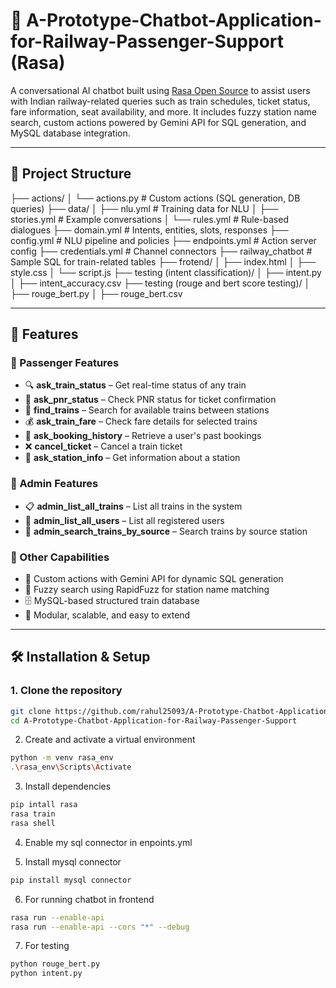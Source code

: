 # 🚆 A-Prototype-Chatbot-Application-for-Railway-Passenger-Support (Rasa)

A conversational AI chatbot built using [Rasa Open Source](https://rasa.com/) to assist users with Indian railway-related queries such as train schedules, ticket status, fare information, seat availability, and more. It includes fuzzy station name search, custom actions powered by Gemini API for SQL generation, and MySQL database integration.

---

## 📂 Project Structure

├── actions/
│ └── actions.py # Custom actions (SQL generation, DB queries)
├── data/
│ ├── nlu.yml # Training data for NLU
│ ├── stories.yml # Example conversations
│ └── rules.yml # Rule-based dialogues
├── domain.yml # Intents, entities, slots, responses
├── config.yml # NLU pipeline and policies
├── endpoints.yml # Action server config
├── credentials.yml # Channel connectors
├── railway_chatbot # Sample SQL for train-related tables
├── frotend/
│ ├── index.html
│ ├── style.css
│ └── script.js
├── testing (intent classification)/
│ ├── intent.py
│ ├── intent_accuracy.csv
├── testing (rouge and bert score testing)/
│ ├── rouge_bert.py
│ ├── rouge_bert.csv




---

## 🚀 Features

### 🔹 Passenger Features
- 🔍 **ask_train_status** – Get real-time status of any train
- 🧾 **ask_pnr_status** – Check PNR status for ticket confirmation
- 🚆 **find_trains** – Search for available trains between stations
- 💰 **ask_train_fare** – Check fare details for selected trains
- 🧳 **ask_booking_history** – Retrieve a user's past bookings
- ❌ **cancel_ticket** – Cancel a train ticket
- 🏢 **ask_station_info** – Get information about a station

### 🔹 Admin Features
- 📋 **admin_list_all_trains** – List all trains in the system
- 👥 **admin_list_all_users** – List all registered users
- 🔎 **admin_search_trains_by_source** – Search trains by source station

### 🔹 Other Capabilities
- 🤖 Custom actions with Gemini API for dynamic SQL generation
- 🧠 Fuzzy search using RapidFuzz for station name matching
- 🗄️ MySQL-based structured train database
- 🧩 Modular, scalable, and easy to extend

---


## 🛠️ Installation & Setup

### 1. Clone the repository

```bash
git clone https://github.com/rahul25093/A-Prototype-Chatbot-Application-for-Railway-Passenger-Support.git
cd A-Prototype-Chatbot-Application-for-Railway-Passenger-Support

```
2. Create and activate a virtual environment

```bash
python -m venv rasa_env
.\rasa_env\Scripts\Activate
```

3. Install dependencies

```bash
pip intall rasa
rasa train
rasa shell
```

4. Enable my sql connector in enpoints.yml
   
5. Install mysql connector
```bash
pip install mysql connector
```

6. For running chatbot in frontend
```bash
rasa run --enable-api
rasa run --enable-api --cors "*" --debug
```

7. For testing
```bash
python rouge_bert.py 
python intent.py 
```

